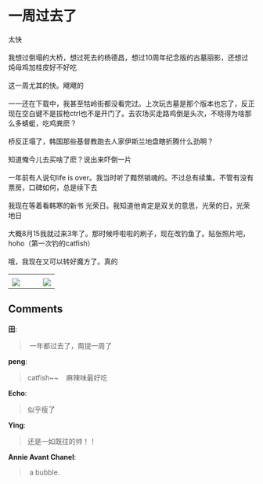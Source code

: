 # 一周过去了

<div id="msgcns!9884D0A402622CB2!3899" class="bvMsg">太快<br /><br />我想过倒塌的大桥，想过死去的杨德昌，想过10周年纪念版的古墓丽影，还想过炖母鸡加桂皮好不好吃<br /><br />这一周尤其的快。飕飕的<br /><br />一一还在下载中，我甚至牯岭街都没看完过。上次玩古墓是那个版本也忘了，反正现在空白键不是拔枪ctrl也不是开门了。去农场买走路鸡倒是头次，不晓得为啥那么多蜻蜓，吃鸡粪麽？<br /><br />桥反正塌了，韩国那些基督教跑去人家伊斯兰地盘瞎折腾什么劲啊？<br /><br />知道俺今儿去买啥了麽？说出来吓倒一片<br /><br />一年前有人说句life is over。我当时听了黯然销魂的。不过总有续集。不管有没有票房，口碑如何，总是续下去<br /><br />我现在等着看韩寒的新书 光荣日。我知道他肯定是双关的意思，光荣的日，光荣地日<br /><br />大概8月15我就过来3年了。那时候呼啦啦的刷子，现在改钓鱼了。贴张照片吧，hoho（第一次钓的catfish）<br /><br />哦，我现在又可以转好魔方了。真的<br /></div><table cellspacing="0" border="0"><tr><td></td></tr><tr><td valign="top"><a href="http://byfiles.storage.live.com/y1pUMiqRGT0CqGmTAirQ0K66Sn9FViArYZ9hpbp7kYftC29fcQSvtsws5EvQc6DOK5sb3YdvvS3m0M" target="_blank" rel="WLPP;url=http://byfiles.storage.live.com/y1pUMiqRGT0CqGmTAirQ0K66Sn9FViArYZ9hpbp7kYftC29fcQSvtsws5EvQc6DOK5sb3YdvvS3m0M;cnsid=cns&#033;9884D0A402622CB2&#033;3901"><img src="http://byfiles.storage.live.com/y1pUMiqRGT0CqGmTAirQ0K66dMC8QaNWihnBXRYLIwf0yO4vV77R9tAAKn9JUr2N778Mu4HFaDekKM" border="0" /></a></td><td width="15"></td><td valign="top"><a href="http://byfiles.storage.live.com/y1p37Zc5eEnzyocL3pbwxsplGXmWZwRXnSEbaaUNIC7lt5rZH9UGDY8VyB1hP3DSo1UlQUQ7zlpQp4" target='_blank' rel="WLPP;url=http://byfiles.storage.live.com/y1p37Zc5eEnzyocL3pbwxsplGXmWZwRXnSEbaaUNIC7lt5rZH9UGDY8VyB1hP3DSo1UlQUQ7zlpQp4;cnsid=cns&#033;9884D0A402622CB2&#033;3902"><img src="http://byfiles.storage.live.com/y1p37Zc5eEnzyocL3pbwxsplJ1-_7fM-ij7FuTlJTXOGR7HtjpNrWgNbnIXkyTHDQwWvCudNZ1CurQ" border="0" /></a></td></tr></table>

## Comments

**田**:
>  一年都过去了，甭提一周了

**peng**:
> catfish~~  
 
麻辣味最好吃 

**Echo**:
> 似乎瘦了 

**Ying**:
> 还是一如既往的帅！！ 

**Annie Avant Chanel**:
>  a bubble.

